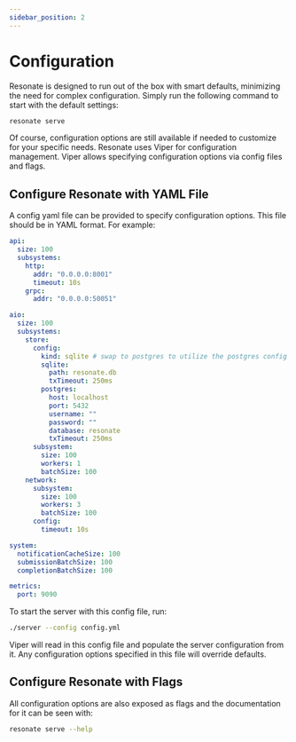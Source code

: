 ```yaml
---
sidebar_position: 2
---
```


# Configuration

Resonate is designed to run out of the box with smart defaults, minimizing the need for complex configuration. Simply run the following command to start with the default settings:

```bash
resonate serve
```

Of course, configuration options are still available if needed to customize for your specific needs. Resonate uses Viper for configuration management. Viper allows specifying configuration options via config files and flags.

## Configure Resonate with YAML File

A config yaml file can be provided to specify configuration options. This file should be in YAML format. For example:

```yaml
api:
  size: 100
  subsystems:
    http:
      addr: "0.0.0.0:8001"
      timeout: 10s
    grpc:
      addr: "0.0.0.0:50051"

aio:
  size: 100
  subsystems:
    store:
      config:
        kind: sqlite # swap to postgres to utilize the postgres config
        sqlite:
          path: resonate.db
          txTimeout: 250ms
        postgres:
          host: localhost
          port: 5432
          username: ""
          password: ""
          database: resonate
          txTimeout: 250ms
      subsystem:
        size: 100
        workers: 1
        batchSize: 100
    network:
      subsystem:
        size: 100
        workers: 3
        batchSize: 100
      config:
        timeout: 10s

system:
  notificationCacheSize: 100
  submissionBatchSize: 100
  completionBatchSize: 100

metrics:
  port: 9090
```

To start the server with this config file, run:

```bash
./server --config config.yml
```

Viper will read in this config file and populate the server configuration from it. Any configuration options specified in this file will override defaults.

## Configure Resonate with Flags

All configuration options are also exposed as flags and the documentation for it can be seen with:

```bash
resonate serve --help
```
